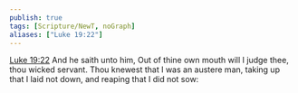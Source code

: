 ```yaml
---
publish: true
tags: [Scripture/NewT, noGraph]
aliases: ["Luke 19:22"]
---
```

[Luke 19:22](https://churchofjesuschrist.org/study/scriptures/nt/luke/19?lang=eng&id=p22#p22) And he saith unto him, Out of thine own mouth will I judge thee, thou wicked servant. Thou knewest that I was an austere man, taking up that I laid not down, and reaping that I did not sow:
